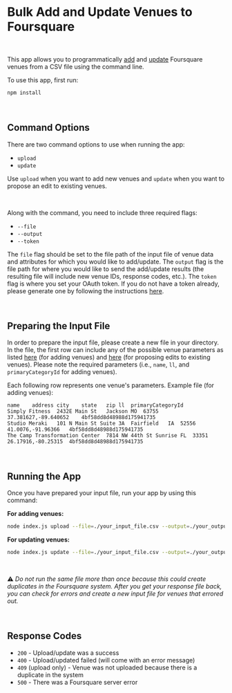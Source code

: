 # Bulk Add and Update Venues to Foursquare

<br>

This app allows you to programmatically [add](https://developer.foursquare.com/docs/api/venues/add) and [update](https://developer.foursquare.com/docs/api/venues/proposededit) Foursquare venues from a CSV file using the command line.

To use this app, first run:

```bash
npm install
```

<br>

## Command Options

There are two command options to use when running the app:

- `upload`
- `update`

Use `upload` when you want to add new venues and `update` when you want to propose an edit to existing venues.

<br>

Along with the command, you need to include three required flags:

- `--file`
- `--output`
- `--token`

The `file` flag should be set to the file path of the input file of venue data and attributes for which you would like to add/update. The `output` flag is the file path for where you would like to send the add/update results (the resulting file will include new venue IDs, response codes, etc.). The `token` flag is where you set your OAuth token. If you do not have a token already, please generate one by following the instructions [here](https://developer.foursquare.com/docs/api/configuration/authentication).

<br>

## Preparing the Input File

In order to prepare the input file, please create a new file in your directory. In the file, the first row can include any of the possible venue parameters as listed [here](https://developer.foursquare.com/docs/api/venues/add) (for adding venues) and [here](https://developer.foursquare.com/docs/api/venues/proposededit) (for proposing edits to existing venues). Please note the required parameters (i.e., `name`, `ll`, and `primaryCategoryId` for adding venues).

Each following row represents one venue's parameters. Example file (for adding venues):

```
name	address	city	state	zip	ll	primaryCategoryId
Simply Fitness	2432E Main St	Jackson	MO	63755	37.381627,-89.640652	4bf58dd8d48988d175941735
Studio Meraki	101 N Main St Suite 3A	Fairfield	IA	52556	41.0076,-91.96366	4bf58dd8d48988d175941735
The Camp Transformation Center	7814 NW 44th St	Sunrise	FL	33351	26.17916,-80.25315	4bf58dd8d48988d175941735
```

<br>

## Running the App

Once you have prepared your input file, run your app by using this command:

**For adding venues:**

```bash
node index.js upload --file=./your_input_file.csv --output=./your_output_file --token=your_token
```

**For updating venues:**

```bash
node index.js update --file=./your_input_file.csv --output=./your_output_file --token=your_token
```

<br>

:warning: _Do not run the same file more than once because this could create duplicates in the Foursquare system. After you get your response file back, you can check for errors and create a new input file for venues that errored out._

<br>

## Response Codes

- `200` - Upload/update was a success
- `400` - Upload/updated failed (will come with an error message)
- `409` (upload only) - Venue was not uploaded because there is a duplicate in the system
- `500` - There was a Foursquare server error
